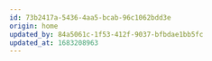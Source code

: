 ```yaml
---
id: 73b2417a-5436-4aa5-bcab-96c1062bdd3e
origin: home
updated_by: 84a5061c-1f53-412f-9037-bfbdae1bb5fc
updated_at: 1683208963
---
```

